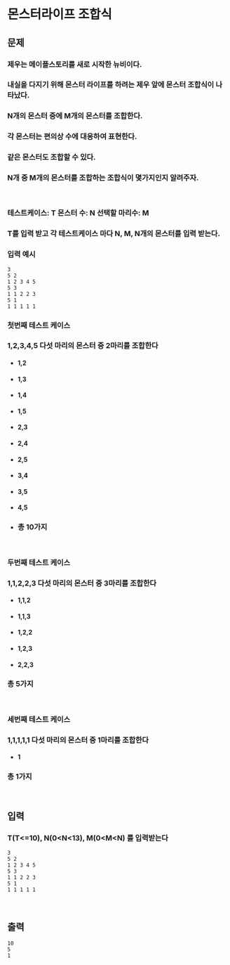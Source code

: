 # **몬스터라이프 조합식**

## **문제**
### 제우는 메이플스토리를 새로 시작한 뉴비이다. 
### 내실을 다지기 위해 몬스터 라이프를 하려는 제우 앞에 몬스터 조합식이 나타났다.
### N개의 몬스터 중에 M개의 몬스터를 조합한다.
### 각 몬스터는 편의상 수에 대응하여 표현한다.
### 같은 몬스터도 조합할 수 있다.
### N개 중 M개의 몬스터를 조합하는 조합식이 몇가지인지 알려주자.
<br>

### 테스트케이스: T 몬스터 수: N 선택할 마리수: M
### T를 입력 받고 각 테스트케이스 마다 N, M, N개의 몬스터를 입력 받는다.

### 입력 예시

```
3
5 2
1 2 3 4 5
5 3
1 1 2 2 3
5 1
1 1 1 1 1
```

### **첫번째 테스트 케이스**
### 1,2,3,4,5 다섯 마리의 몬스터 중 2마리를 조합한다
- #### 1,2
- #### 1,3
- #### 1,4
- #### 1,5
- #### 2,3
- #### 2,4
- #### 2,5
- #### 3,4
- #### 3,5
- #### 4,5
- ### 총 10가지
<br>

### **두번째 테스트 케이스**
### 1,1,2,2,3 다섯 마리의 몬스터 중 3마리를 조합한다
- #### 1,1,2
- #### 1,1,3
- #### 1,2,2
- #### 1,2,3
- #### 2,2,3
### 총 5가지
<br>

### **세번째 테스트 케이스**
### 1,1,1,1,1 다섯 마리의 몬스터 중 1마리를 조합한다
- #### 1
### 총 1가지
<br>


## **입력**
### T(T<=10), N(0<N<13), M(0<M<N) 를 입력받는다
```
3
5 2
1 2 3 4 5
5 3
1 1 2 2 3
5 1
1 1 1 1 1
```
<br>

## **출력**
```
10
5
1
```
